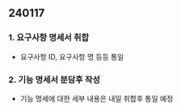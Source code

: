 ## 240117

### 1. 요구사항 명세서 취합
- 요구사항 ID, 요구사항 명 등등 통일
### 2. 기능 명세서 분담후 작성
- 기능 명세에 대한 세부 내용은 내일 취합후 통일 예정


